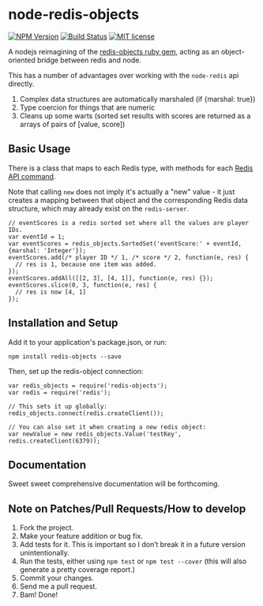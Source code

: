# node-redis-objects

[![NPM Version](http://img.shields.io/npm/v/redis-objects.svg)][npm]
[![Build Status](http://img.shields.io/travis/hfwang/node-redis-objects.svg)][travis]
[![MIT license](http://img.shields.io/badge/license-MIT-red.svg)][license]

[npm]: https://www.npmjs.org/package/redis-objects
[travis]: https://travis-ci.org/hfwang/node-redis-objects
[license]: https://github.com/hfwang/ar_protobuf_store/blob/master/LICENSE.txt

A nodejs reimagining of the [redis-objects ruby gem](https://github.com/nateware/redis-objects),
acting as an object-oriented bridge between redis and node.

This has a number of advantages over working with the `node-redis` api directly.

1. Complex data structures are automatically marshaled (if {marshal: true})
2. Type coercion for things that are numeric
3. Cleans up some warts (sorted set results with scores are returned as a arrays of pairs of [value, score])

## Basic Usage

There is a class that maps to each Redis type, with methods for each
[Redis API command](http://redis.io/commands).

Note that calling `new` does not imply it's actually a "new" value - it just
creates a mapping between that object and the corresponding Redis data
structure, which may already exist on the `redis-server`.

    // eventScores is a redis sorted set where all the values are player IDs.
    var eventId = 1;
    var eventScores = redis_objects.SortedSet('eventScore:' + eventId, {marshal: 'Integer'});
    eventScores.add(/* player ID */ 1, /* score */ 2, function(e, res) {
      // res is 1, because one item was added.
    });
    eventScores.addAll([[2, 3], [4, 1]], function(e, res) {});
    eventScores.slice(0, 3, function(e, res) {
      // res is now [4, 1]
    });

## Installation and Setup

Add it to your application's package.json, or run:

    npm install redis-objects --save

Then, set up the redis-object connection:

    var redis_objects = require('redis-objects');
    var redis = require('redis');

    // This sets it up globally:
    redis_objects.connect(redis.createClient());

    // You can also set it when creating a new redis object:
    var newValue = new redis_objects.Value('testKey', redis.createClient(6379));

## Documentation

Sweet sweet comprehensive documentation will be forthcoming.

## Note on Patches/Pull Requests/How to develop

1. Fork the project.
2. Make your feature addition or bug fix.
3. Add tests for it. This is important so I don’t break it in a future version unintentionally.
4. Run the tests, either using `npm test` or `npm test --cover` (this will also generate a pretty coverage report.)
5. Commit your changes.
6. Send me a pull request.
7. Bam! Done!
